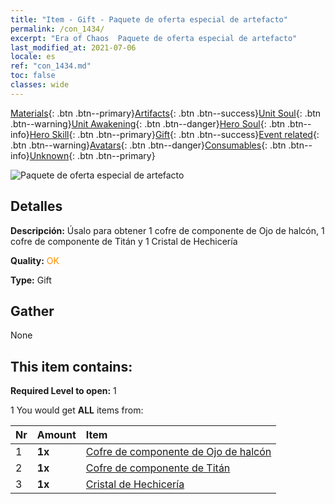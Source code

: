 ```yaml
---
title: "Item - Gift - Paquete de oferta especial de artefacto"
permalink: /con_1434/
excerpt: "Era of Chaos  Paquete de oferta especial de artefacto"
last_modified_at: 2021-07-06
locale: es
ref: "con_1434.md"
toc: false
classes: wide
---
```

 [Materials](/ItemsES/){: .btn .btn--primary}[Artifacts](/ItemsES/Artifacts/){: .btn .btn--success}[Unit Soul](/ItemsES/UnitSoul/){: .btn .btn--warning}[Unit Awakening](/ItemsES/UnitAwakening/){: .btn .btn--danger}[Hero Soul](/ItemsES/HeroSoul/){: .btn .btn--info}[Hero Skill](/ItemsES/HeroSkill/){: .btn .btn--primary}[Gift](/ItemsES/Gift/){: .btn .btn--success}[Event related](/ItemsES/Events/){: .btn .btn--warning}[Avatars](/ItemsES/Avatars/){: .btn .btn--danger}[Consumables](/ItemsES/Consumables/){: .btn .btn--info}[Unknown](/ItemsES/Unknown/){: .btn .btn--primary}

 ![Paquete de oferta especial de artefacto](/images/t/i_907048.png)

## Detalles
 **Descripción:** Úsalo para obtener 1 cofre de componente de Ojo de halcón, 1 cofre de componente de Titán y 1 Cristal de Hechicería

 **Quality:** <span style="color: #FF8C00">OK</span>

 **Type:** Gift

## Gather

  None

## This item contains:

 **Required Level to open:** 1

 1 You would get **ALL** items  from:

  | Nr | Amount |     Item    |
  |:---|:-------|:------------|
  | 1 |  **1x** | [Cofre de componente de Ojo de halcón](/ItemsES/con_1349/) |  | 
  | 2 |  **1x** | [Cofre de componente de Titán](/ItemsES/con_1343/) |  | 
  | 3 |  **1x** | [Cristal de Hechicería](/ItemsES/art_189/) |  | 
